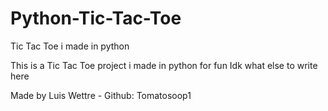 # Python-Tic-Tac-Toe
Tic Tac Toe i made in python

This is a Tic Tac Toe project i made in python for fun 
Idk what else to write here

Made by Luis Wettre - Github: Tomatosoop1
